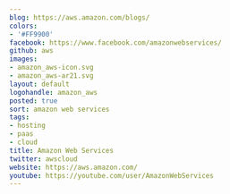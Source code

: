 ```yaml
---
blog: https://aws.amazon.com/blogs/
colors:
- '#FF9900'
facebook: https://www.facebook.com/amazonwebservices/
github: aws
images:
- amazon_aws-icon.svg
- amazon_aws-ar21.svg
layout: default
logohandle: amazon_aws
posted: true
sort: amazon web services
tags:
- hosting
- paas
- cloud
title: Amazon Web Services
twitter: awscloud
website: https://aws.amazon.com/
youtube: https://youtube.com/user/AmazonWebServices
---
```

